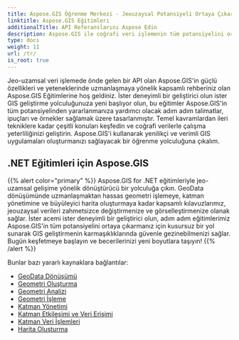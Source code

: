 ```yaml
---
title: Aspose.GIS Öğrenme Merkezi - Jeouzaysal Potansiyeli Ortaya Çıkarın
linktitle: Aspose.GIS Eğitimleri
additionalTitle: API Referanslarını Aspose Edin
description: Aspose.GIS ile coğrafi veri işlemenin tüm potansiyelini ortaya çıkarın. Adım adım rehberlik ve uzman görüşleri için eğitimlerimize dalın.
type: docs
weight: 11
url: /tr/
is_root: true
---
```


Jeo-uzamsal veri işlemede önde gelen bir API olan Aspose.GIS'in güçlü özellikleri ve yeteneklerinde uzmanlaşmaya yönelik kapsamlı rehberiniz olan Aspose.GIS Eğitimlerine hoş geldiniz. İster deneyimli bir geliştirici olun ister GIS geliştirme yolculuğunuza yeni başlıyor olun, bu eğitimler Aspose.GIS'in tüm potansiyelinden yararlanmanıza yardımcı olacak adım adım talimatlar, ipuçları ve örnekler sağlamak üzere tasarlanmıştır. Temel kavramlardan ileri tekniklere kadar çeşitli konuları keşfedin ve coğrafi verilerle çalışma yeterliliğinizi geliştirin. Aspose.GIS'i kullanarak yenilikçi ve verimli GIS uygulamaları oluşturmanızı sağlayacak bir öğrenme yolculuğuna çıkalım.

## .NET Eğitimleri için Aspose.GIS
{{% alert color="primary" %}}
Aspose.GIS for .NET eğitimleriyle jeo-uzamsal gelişime yönelik dönüştürücü bir yolculuğa çıkın. GeoData dönüşümünde uzmanlaşmaktan hassas geometri işlemeye, katman yönetimine ve büyüleyici harita oluşturmaya kadar kapsamlı kılavuzlarımız, jeouzaysal verileri zahmetsizce değiştirmenize ve görselleştirmenize olanak sağlar. İster acemi ister deneyimli bir geliştirici olun, adım adım eğitimlerimiz Aspose.GIS'in tüm potansiyelini ortaya çıkarmanız için kusursuz bir yol sunarak GIS geliştirmenin karmaşıklıklarında güvenle gezinebilmenizi sağlar. Bugün keşfetmeye başlayın ve becerilerinizi yeni boyutlara taşıyın!
{{% /alert %}}

Bunlar bazı yararlı kaynaklara bağlantılar:
 
- [GeoData Dönüşümü](./net/geo-data-conversion/)
- [Geometri Oluşturma](./net/geometry-creation/)
- [Geometri Analizi](./net/geometry-analysis/)
- [Geometri İşleme](./net/geometry-processing/)
- [Katman Yönetimi](./net/layer-management/)
- [Katman Etkileşimi ve Veri Erişimi](./net/layer-interaction-and-data-access/)
- [Katman Veri İşlemleri](./net/layer-data-operations/)
- [Harita Oluşturma](./net/map-rendering/)